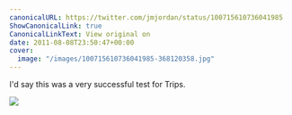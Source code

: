 ```yaml
---
canonicalURL: https://twitter.com/jmjordan/status/100715610736041985
ShowCanonicalLink: true
CanonicalLinkText: View original on
date: 2011-08-08T23:50:47+00:00
cover:
  image: "/images/100715610736041985-368120358.jpg"
---
```

I'd say this was a very successful test for Trips. 

![](/images/100715610736041985-368120358.jpg)